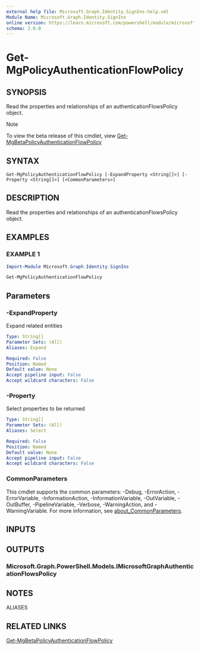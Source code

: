 ```yaml
---
external help file: Microsoft.Graph.Identity.SignIns-help.xml
Module Name: Microsoft.Graph.Identity.SignIns
online version: https://learn.microsoft.com/powershell/module/microsoft.graph.identity.signins/get-mgpolicyauthenticationflowpolicy
schema: 2.0.0
---
```


# Get-MgPolicyAuthenticationFlowPolicy

## SYNOPSIS
Read the properties and relationships of an authenticationFlowsPolicy object.

> [!NOTE]
> To view the beta release of this cmdlet, view [Get-MgBetaPolicyAuthenticationFlowPolicy](/powershell/module/Microsoft.Graph.Beta.Identity.SignIns/Get-MgPolicyAuthenticationFlowPolicy?view=graph-powershell-beta)

## SYNTAX

```
Get-MgPolicyAuthenticationFlowPolicy [-ExpandProperty <String[]>] [-Property <String[]>] [<CommonParameters>]
```

## DESCRIPTION
Read the properties and relationships of an authenticationFlowsPolicy object.

## EXAMPLES

### EXAMPLE 1
```powershell
Import-Module Microsoft.Graph.Identity.SignIns

Get-MgPolicyAuthenticationFlowPolicy

```
## Parameters

### -ExpandProperty
Expand related entities

```yaml
Type: String[]
Parameter Sets: (All)
Aliases: Expand

Required: False
Position: Named
Default value: None
Accept pipeline input: False
Accept wildcard characters: False
```

### -Property
Select properties to be returned

```yaml
Type: String[]
Parameter Sets: (All)
Aliases: Select

Required: False
Position: Named
Default value: None
Accept pipeline input: False
Accept wildcard characters: False
```

### CommonParameters
This cmdlet supports the common parameters: -Debug, -ErrorAction, -ErrorVariable, -InformationAction, -InformationVariable, -OutVariable, -OutBuffer, -PipelineVariable, -Verbose, -WarningAction, and -WarningVariable. For more information, see [about_CommonParameters](http://go.microsoft.com/fwlink/?LinkID=113216).

## INPUTS

## OUTPUTS

### Microsoft.Graph.PowerShell.Models.IMicrosoftGraphAuthenticationFlowsPolicy
## NOTES

ALIASES

## RELATED LINKS
[Get-MgBetaPolicyAuthenticationFlowPolicy](/powershell/module/Microsoft.Graph.Beta.Identity.SignIns/Get-MgPolicyAuthenticationFlowPolicy?view=graph-powershell-beta)

